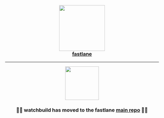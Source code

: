 
<h3 align="center">
  <a href="https://github.com/fastlane/fastlane">
    <img src="https://raw.githubusercontent.com/fastlane/fastlane/master/fastlane/assets/fastlane.png" width="150" />
    <br />
    fastlane
  </a>
</h3>

------

<p align="center">
  <img src="https://raw.githubusercontent.com/fastlane/fastlane/master/watchbuild/assets/watchbuild.png" height="110">
</p>

<h3 align="center">💎🚀 <b>watchbuild</b> has moved to the <b>fastlane</b> <a href='https://github.com/fastlane/fastlane/tree/master/watchbuild'>main repo</a> 🚀💎</h2>
